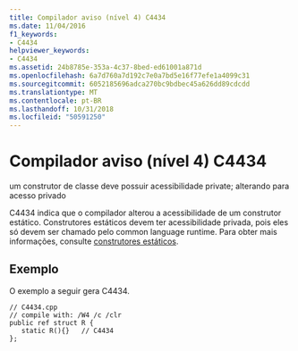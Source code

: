 ```yaml
---
title: Compilador aviso (nível 4) C4434
ms.date: 11/04/2016
f1_keywords:
- C4434
helpviewer_keywords:
- C4434
ms.assetid: 24b8785e-353a-4c37-8bed-ed61001a871d
ms.openlocfilehash: 6a7d760a7d192c7e0a7bd5e16f77efe1a4099c31
ms.sourcegitcommit: 6052185696adca270bc9bdbec45a626dd89cdcdd
ms.translationtype: MT
ms.contentlocale: pt-BR
ms.lasthandoff: 10/31/2018
ms.locfileid: "50591250"
---
```

# <a name="compiler-warning-level-4-c4434"></a>Compilador aviso (nível 4) C4434

um construtor de classe deve possuir acessibilidade private; alterando para acesso privado

C4434 indica que o compilador alterou a acessibilidade de um construtor estático. Construtores estáticos devem ter acessibilidade privada, pois eles só devem ser chamado pelo common language runtime. Para obter mais informações, consulte [construtores estáticos](../../dotnet/how-to-define-and-consume-classes-and-structs-cpp-cli.md#BKMK_Static_constructors).

## <a name="example"></a>Exemplo

O exemplo a seguir gera C4434.

```
// C4434.cpp
// compile with: /W4 /c /clr
public ref struct R {
   static R(){}   // C4434
};
```